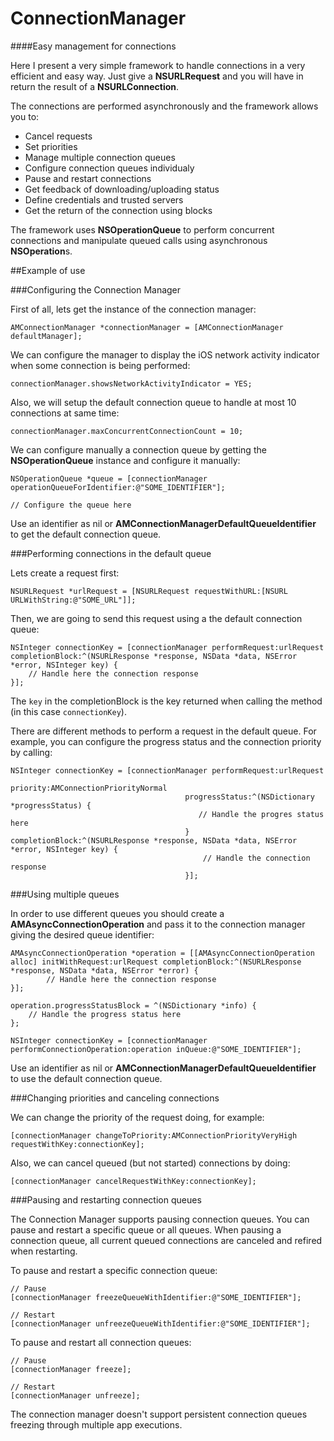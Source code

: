 ConnectionManager
=================

####Easy management for connections

Here I present a very simple framework to handle connections in a very efficient and easy way. Just give a **NSURLRequest** and you will have in return the result of a **NSURLConnection**. 

The connections are performed asynchronously and the framework allows you to:

* Cancel requests
* Set priorities
* Manage multiple connection queues
* Configure connection queues individualy
* Pause and restart connections
* Get feedback of downloading/uploading status
* Define credentials and trusted servers
* Get the return of the connection using blocks

The framework uses **NSOperationQueue** to perform concurrent connections and manipulate queued calls using asynchronous **NSOperation**s.

##Example of use

###Configuring the Connection Manager

First of all, lets get the instance of the connection manager:

	AMConnectionManager *connectionManager = [AMConnectionManager defaultManager];

We can configure the manager to display the iOS network activity indicator when some connection is being performed:

    connectionManager.showsNetworkActivityIndicator = YES; 
    
Also, we will setup the default connection queue to handle at most 10 connections at same time:
    
    connectionManager.maxConcurrentConnectionCount = 10;
    
We can configure manually a connection queue by getting the **NSOperationQueue** instance and configure it manually:

    NSOperationQueue *queue = [connectionManager operationQueueForIdentifier:@"SOME_IDENTIFIER"];
    
    // Configure the queue here
    
Use an identifier as nil or **AMConnectionManagerDefaultQueueIdentifier** to get the default connection queue.
    

###Performing connections in the default queue

Lets create a request first:

	NSURLRequest *urlRequest = [NSURLRequest requestWithURL:[NSURL URLWithString:@"SOME_URL"]];

Then, we are going to send this request using a the default connection queue:
	
    NSInteger connectionKey = [connectionManager performRequest:urlRequest completionBlock:^(NSURLResponse *response, NSData *data, NSError *error, NSInteger key) {
		// Handle here the connection response
    }];

The `key` in the completionBlock is the key returned when calling the method (in this case `connectionKey`).

There are different methods to perform a request in the default queue. For example, you can configure the progress status and the connection priority by calling:

    NSInteger connectionKey = [connectionManager performRequest:urlRequest
                                                 priority:AMConnectionPriorityNormal
                                           progressStatus:^(NSDictionary *progressStatus) {
                                              // Handle the progres status here                             
                                           } completionBlock:^(NSURLResponse *response, NSData *data, NSError *error, NSInteger key) {
                                               // Handle the connection response
                                           }];

###Using multiple queues

In order to use different queues you should create a **AMAsyncConnectionOperation** and pass it to the connection manager giving the desired queue identifier:

    AMAsyncConnectionOperation *operation = [[AMAsyncConnectionOperation alloc] initWithRequest:urlRequest completionBlock:^(NSURLResponse *response, NSData *data, NSError *error) {
            // Handle here the connection response
    }];
    
    operation.progressStatusBlock = ^(NSDictionary *info) {
        // Handle the progress status here
    };
    
    NSInteger connectionKey = [connectionManager performConnectionOperation:operation inQueue:@"SOME_IDENTIFIER"];

Use an identifier as nil or **AMConnectionManagerDefaultQueueIdentifier** to use the default connection queue.

###Changing priorities and canceling connections

We can change the priority of the request doing, for example:

	[connectionManager changeToPriority:AMConnectionPriorityVeryHigh requestWithKey:connectionKey];

Also, we can cancel queued (but not started) connections by doing:

	[connectionManager cancelRequestWithKey:connectionKey]; 
	
###Pausing and restarting connection queues 

The Connection Manager supports pausing connection queues. You can pause and restart a specific queue or all queues. When pausing a connection queue, all current queued connections are canceled and refired when restarting. 

To pause and restart a specific connection queue:

    // Pause
    [connectionManager freezeQueueWithIdentifier:@"SOME_IDENTIFIER"];
    
    // Restart
    [connectionManager unfreezeQueueWithIdentifier:@"SOME_IDENTIFIER"];

To pause and restart all connection queues:

    // Pause
    [connectionManager freeze];
    
    // Restart
    [connectionManager unfreeze];
    
The connection manager doesn't support persistent connection queues freezing through multiple app executions.

